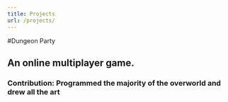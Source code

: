 ```yaml
---
title: Projects
url: /projects/
---
```


#Dungeon Party 
## An online multiplayer game.
### Contribution: Programmed the majority of the overworld and drew all the art
